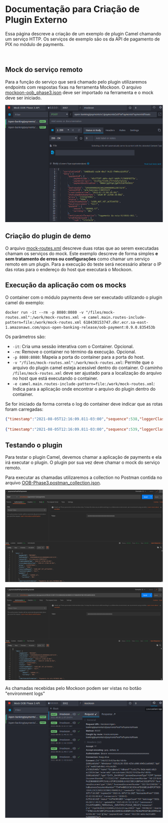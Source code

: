 # Documentação para Criação de Plugin Externo

Essa página descreve a criação de um exemplo de plugin Camel chamando um serviço
HTTP. Os serviços de exemplo são os da API de pagamento de PIX no módulo de payments.

&nbsp;

## Mock do serviço remoto

Para a função do serviço que será chamado pelo plugin utilizaremos endpoints com
respostas fixas na ferramenta Mockoon. O arquivo [mockoon-oob_phase3.json](mockoon-oob_phase3.json)
deve ser importado na ferramenta e o mock deve ser iniciado.

![Estender Imagem - Mockoon](./images/mockoon.png)

## Criação do plugin de demo

O arquivo [mock-routes.xml](mock-routes.xml) descreve duas rotas que ao serem
executadas chamam os serviços do mock. Este exemplo descreve de forma simples
**e sem tratamento de erros ou configurações** como chamar um serviço remoto
em um plugin. Para a execução do teste será necessário alterar o IP das rotas
para o endereço do host que executará o Mockoon.

## Execução da aplicação com os mocks

O container com o módulo payments deve ser executado utilizando o plugin camel
do exemplo:

```shell
docker run -it --rm -p 8080:8080 -v "/files/mock-routes.xml":/work/mock-routes.xml -e camel.main.routes-include-pattern=file:/work/mock-routes.xml 618430153747.dkr.ecr.sa-east-1.amazonaws.com/opus-open-banking-release/oob-payment:0.9.0.835453b
```

Os parâmetros são:

- `-it`: Cria uma sessão interativa com o Container. Opcional.
- `-rm`: Remove o container no término da execução. Opcional.
- `-p 8080:8080`: Mapeia a porta do container para a porta do host.
- `-v "/files/mock-routes.xml":/work/mock-routes.xml`: Permite que o arquivo
do plugin camel esteja acessível dentro do container. O caminho
`/files/mock-routes.xml` deve ser ajustado para a localização do arquivo no host
que está executando o container.
- `-e camel.main.routes-include-pattern=file:/work/mock-routes.xml`: Indica para
a aplicação onde encontrar o arquivo do plugin dentro do container.

Se for iniciado da forma correta o log do container deve indicar que as rotas
foram carregadas:

```json
{"timestamp":"2021-08-05T12:16:09.811-03:00","sequence":538,"loggerClassName":"org.slf4j.impl.Slf4jLogger","loggerName":"org.apache.camel.impl.engine.AbstractCamelContext","level":"INFO","message":"    Started paymentsPostPixPaymentsRoute (direct://paymentsPostPixPayments)","threadName":"main","threadId":1,"mdc":{},"ndc":"","hostName":"bcf30664a105","processName":"NativeImageGeneratorRunner$JDK9Plus","processId":241}

{"timestamp":"2021-08-05T12:16:09.811-03:00","sequence":539,"loggerClassName":"org.slf4j.impl.Slf4jLogger","loggerName":"org.apache.camel.impl.engine.AbstractCamelContext","level":"INFO","message":"    Started paymentsGetPixPaymentsPaymentIdRoute (direct://paymentsGetPixPaymentsPaymentId)","threadName":"main","threadId":1,"mdc":{},"ndc":"","hostName":"bcf30664a105","processName":"NativeImageGeneratorRunner$JDK9Plus","processId":241}
```

## Testando o plugin

Para testar o plugin Camel, devemos chamar a aplicação de payments e ela irá
executar o plugin. O plugin por sua vez deve chamar o mock do serviço remoto.

Para executar as chamadas utilizaremos a collection no Postman contida no arquivo
[OOB-Phase3.postman_collection.json](OOB-Phase3.postman_collection.json).

![Estender Imagem - Postman POST payment](./images/postman-post-payment.png)

![Estender Imagem - Postman GET payment](./images/postman-get-payment.png)

As chamadas recebidas pelo Mockoon podem ser vistas no botão "environment logs"

![Estender Imagem - Mockoon logs](./images/mockoon-logs.png)
